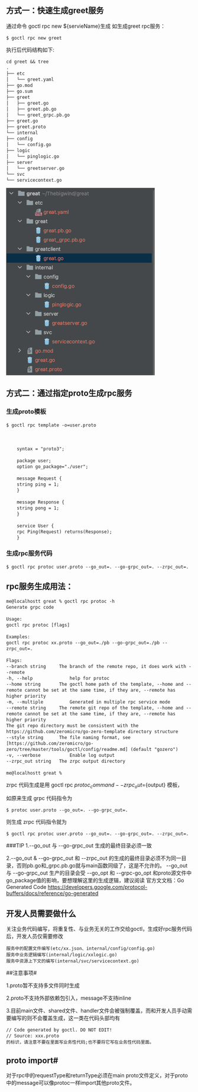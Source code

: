 ## 方式一：快速生成greet服务

通过命令 goctl rpc new ${servieName}生成
如生成greet rpc服务：

    $ goctl rpc new greet

执行后代码结构如下:

    cd greet && tree
    .
    ├── etc
    │   └── greet.yaml
    ├── go.mod
    ├── go.sum
    ├── greet
    │   ├── greet.go
    │   ├── greet.pb.go
    │   └── greet_grpc.pb.go
    ├── greet.go
    ├── greet.proto
    └── internal
    ├── config
    │   └── config.go
    ├── logic
    │   └── pinglogic.go
    ├── server
    │   └── greetserver.go
    └── svc
    └── servicecontext.go


![img_2.png](img_2.png)


## 方式二：通过指定proto生成rpc服务

### 生成proto模板

    $ goctl rpc template -o=user.proto



        syntax = "proto3";
        
        package user;
        option go_package="./user";
        
        message Request {
        string ping = 1;
        }
        
        message Response {
        string pong = 1;
        }
        
        service User {
        rpc Ping(Request) returns(Response);
        }

### 生成rpc服务代码

    $ goctl rpc protoc user.proto --go_out=. --go-grpc_out=. --zrpc_out=.

## rpc服务生成用法：
    me@localhostt great % goctl rpc protoc -h
    Generate grpc code
    
    Usage:
    goctl rpc protoc [flags]
    
    Examples:
    goctl rpc protoc xx.proto --go_out=./pb --go-grpc_out=./pb --zrpc_out=.
    
    Flags:
    --branch string     The branch of the remote repo, it does work with --remote
    -h, --help              help for protoc
    --home string       The goctl home path of the template, --home and --remote cannot be set at the same time, if they are, --remote has higher priority
    -m, --multiple          Generated in multiple rpc service mode
    --remote string     The remote git repo of the template, --home and --remote cannot be set at the same time, if they are, --remote has higher priority
    The git repo directory must be consistent with the https://github.com/zeromicro/go-zero-template directory structure
    --style string      The file naming format, see [https://github.com/zeromicro/go-zero/tree/master/tools/goctl/config/readme.md] (default "gozero")
    -v, --verbose           Enable log output
    --zrpc_out string   The zrpc output directory
    
    me@localhostt great %

zrpc 代码生成是用 goctl rpc $protoc_command --zrpc_out=${output} 模板，

如原来生成 grpc 代码指令为

    $ protoc user.proto --go_out=. --go-grpc_out=.

则生成 zrpc 代码指令就为

    $ goctl rpc protoc user.proto --go_out=. --go-grpc_out=. --zrpc_out=.

###TIP
1.--go_out 与 --go-grpc_out 生成的最终目录必须一致

2.--go_out & --go-grpc_out 和 --zrpc_out 的生成的最终目录必须不为同一目录，否则pb.go和_grpc.pb.go就与main函数同级了，这是不允许的。 --go_out 与 --go-grpc_out 生产的目录会受 --go_opt 和 --grpc-go_opt 和proto源文件中 go_package值的影响，要想理解这里的生成逻辑，建议阅读 
  官方文文档：Go Generated Code https://developers.google.com/protocol-buffers/docs/reference/go-generated


## 开发人员需要做什么
关注业务代码编写，将重复性、与业务无关的工作交给goctl，生成好rpc服务代码后，开发人员仅需要修改

    服务中的配置文件编写(etc/xx.json、internal/config/config.go)
    服务中业务逻辑编写(internal/logic/xxlogic.go)
    服务中资源上下文的编写(internal/svc/servicecontext.go)

##注意事项#
    
1.proto暂不支持多文件同时生成
    
2.proto不支持外部依赖包引入，message不支持inline
    
3.目前main文件、shared文件、handler文件会被强制覆盖，而和开发人员手动需要编写的则不会覆盖生成，这一类在代码头部均有
    
    // Code generated by goctl. DO NOT EDIT!
    // Source: xxx.proto
    的标识，请注意不要在里面写业务性代码;也不要将它写在业务性代码里面。

## proto import#
对于rpc中的requestType和returnType必须在main proto文件定义，对于proto中的message可以像protoc一样import其他proto文件。




